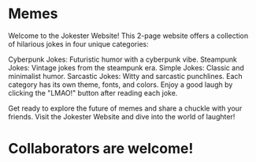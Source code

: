 # Memes

Welcome to the Jokester Website! This 2-page website offers a collection of hilarious jokes in four unique categories:

Cyberpunk Jokes: Futuristic humor with a cyberpunk vibe.
Steampunk Jokes: Vintage jokes from the steampunk era.
Simple Jokes: Classic and minimalist humor.
Sarcastic Jokes: Witty and sarcastic punchlines.
Each category has its own theme, fonts, and colors. Enjoy a good laugh by clicking the "LMAO!" button after reading each joke.

Get ready to explore the future of memes and share a chuckle with your friends. Visit the Jokester Website and dive into the world of laughter!

# Collaborators are welcome!

